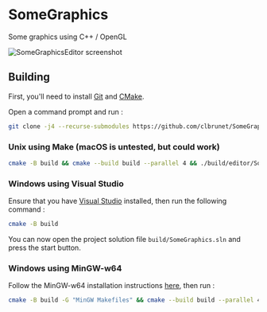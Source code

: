 # SomeGraphics
Some graphics using C++ / OpenGL

![SomeGraphicsEditor screenshot](https://github.com/clbrunet/SomeGraphics/assets/53996617/b3ba7107-9568-466f-97b0-9a2ca546e4b2)

## Building
First, you'll need to install [Git](https://git-scm.com/downloads) and [CMake](https://cmake.org/download/).

Open a command prompt and run :
```sh
git clone -j4 --recurse-submodules https://github.com/clbrunet/SomeGraphics.git && cd SomeGraphics
```

### Unix using Make (macOS is untested, but could work)
```sh
cmake -B build && cmake --build build --parallel 4 && ./build/editor/SomeGraphicsEditor
```

### Windows using Visual Studio
Ensure that you have [Visual Studio](https://visualstudio.microsoft.com/downloads/) installed, then run the following command :
```sh
cmake -B build
```
You can now open the project solution file `build/SomeGraphics.sln` and press the start button.

### Windows using MinGW-w64
Follow the MinGW-w64 installation instructions [here](https://code.visualstudio.com/docs/cpp/config-mingw#_installing-the-mingww64-toolchain), then run :
```sh
cmake -B build -G "MinGW Makefiles" && cmake --build build --parallel 4 && "./build/editor/SomeGraphicsEditor"
```
